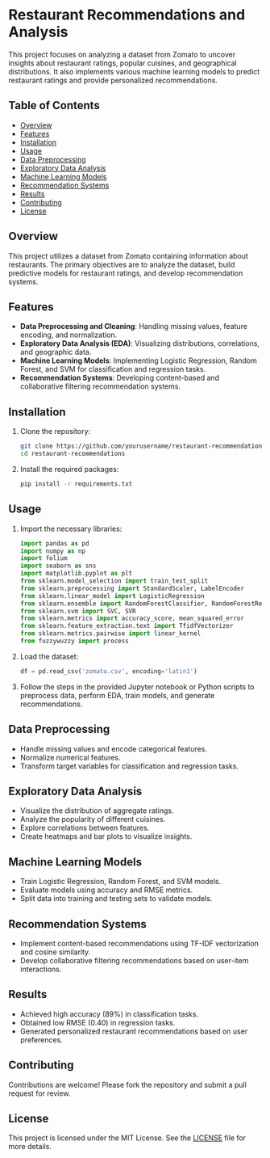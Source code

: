 # Restaurant Recommendations and Analysis

This project focuses on analyzing a dataset from Zomato to uncover insights about restaurant ratings, popular cuisines, and geographical distributions. It also implements various machine learning models to predict restaurant ratings and provide personalized recommendations.

## Table of Contents
- [Overview](#overview)
- [Features](#features)
- [Installation](#installation)
- [Usage](#usage)
- [Data Preprocessing](#data-preprocessing)
- [Exploratory Data Analysis](#exploratory-data-analysis)
- [Machine Learning Models](#machine-learning-models)
- [Recommendation Systems](#recommendation-systems)
- [Results](#results)
- [Contributing](#contributing)
- [License](#license)

## Overview
This project utilizes a dataset from Zomato containing information about restaurants. The primary objectives are to analyze the dataset, build predictive models for restaurant ratings, and develop recommendation systems.

## Features
- **Data Preprocessing and Cleaning**: Handling missing values, feature encoding, and normalization.
- **Exploratory Data Analysis (EDA)**: Visualizing distributions, correlations, and geographic data.
- **Machine Learning Models**: Implementing Logistic Regression, Random Forest, and SVM for classification and regression tasks.
- **Recommendation Systems**: Developing content-based and collaborative filtering recommendation systems.

## Installation
1. Clone the repository:
    ```bash
    git clone https://github.com/yourusername/restaurant-recommendations.git
    cd restaurant-recommendations
    ```
2. Install the required packages:
    ```bash
    pip install -r requirements.txt
    ```

## Usage
1. Import the necessary libraries:
    ```python
    import pandas as pd
    import numpy as np
    import folium
    import seaborn as sns
    import matplotlib.pyplot as plt
    from sklearn.model_selection import train_test_split
    from sklearn.preprocessing import StandardScaler, LabelEncoder
    from sklearn.linear_model import LogisticRegression
    from sklearn.ensemble import RandomForestClassifier, RandomForestRegressor
    from sklearn.svm import SVC, SVR
    from sklearn.metrics import accuracy_score, mean_squared_error
    from sklearn.feature_extraction.text import TfidfVectorizer
    from sklearn.metrics.pairwise import linear_kernel
    from fuzzywuzzy import process
    ```

2. Load the dataset:
    ```python
    df = pd.read_csv('zomato.csv', encoding='latin1')
    ```

3. Follow the steps in the provided Jupyter notebook or Python scripts to preprocess data, perform EDA, train models, and generate recommendations.

## Data Preprocessing
- Handle missing values and encode categorical features.
- Normalize numerical features.
- Transform target variables for classification and regression tasks.

## Exploratory Data Analysis
- Visualize the distribution of aggregate ratings.
- Analyze the popularity of different cuisines.
- Explore correlations between features.
- Create heatmaps and bar plots to visualize insights.

## Machine Learning Models
- Train Logistic Regression, Random Forest, and SVM models.
- Evaluate models using accuracy and RMSE metrics.
- Split data into training and testing sets to validate models.

## Recommendation Systems
- Implement content-based recommendations using TF-IDF vectorization and cosine similarity.
- Develop collaborative filtering recommendations based on user-item interactions.

## Results
- Achieved high accuracy (89%) in classification tasks.
- Obtained low RMSE (0.40) in regression tasks.
- Generated personalized restaurant recommendations based on user preferences.

## Contributing
Contributions are welcome! Please fork the repository and submit a pull request for review.

## License
This project is licensed under the MIT License. See the [LICENSE](LICENSE) file for more details.
